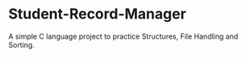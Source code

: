 # Student-Record-Manager
A simple C language project to practice Structures, File Handling and Sorting.

